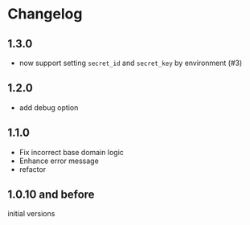 # Changelog

## 1.3.0

- now support setting `secret_id` and `secret_key` by environment (#3)

## 1.2.0

- add debug option

## 1.1.0

- Fix incorrect base domain logic
- Enhance error message
- refactor

## 1.0.10 and before

initial versions
